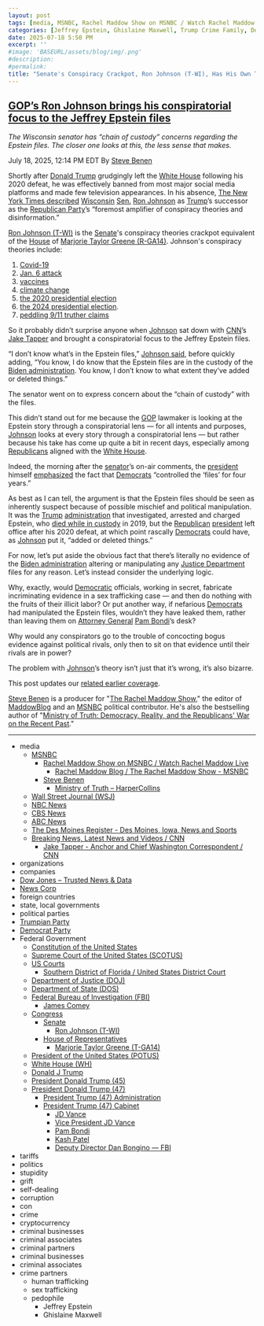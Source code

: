 ```yaml
---
layout: post
tags: [media, MSNBC, Rachel Maddow Show on MSNBC / Watch Rachel Maddow Live, Rachel Maddow Blog / The Rachel Maddow Show - MSNBC, Steve Benen, Ministry of Truth – HarperCollins, Wall Street Journal (WSJ), NBC News, CBS News, ABC News, The Des Moines Register - Des Moines Iowa News and Sports, Breaking News Latest News and Videos / CNN, Jake Tapper - Anchor and Chief Washington Correspondent / CNN, organizations, companies, Dow Jones – Trusted News & Data, News Corp, foreign countries, state local governments, political parties, Trumpian Party, Democrat Party, Federal Government, Constitution of the United States, Supreme Court of the United States (SCOTUS), US Courts, Southern District of Florida / United States District Court, Department of Justice (DOJ), Department of State (DOS), Federal Bureau of Investigation (FBI), James Comey, Congress, Senate, Ron Johnson (T-WI), House of Representatives, Marjorie Taylor Greene (T-GA14), President of the United States (POTUS), White House (WH), Donald J Trump, President Donald Trump (45), President Donald Trump (47), President Trump (47) Administration, President Trump (47) Cabinet, JD Vance, Vice President JD Vance, Pam Bondi, Kash Patel, Deputy Director Dan Bongino — FBI, tariffs, politics, stupidity, grift, self-dealing, corruption, con, crime, cryptocurrency, criminal businesses, criminal associates, criminal partners, criminal businesses, criminal associates, crime partners, human trafficking, sex trafficking, pedophile, Jeffrey Epstein, Ghislaine Maxwell]
categories: [Jeffrey Epstein, Ghislaine Maxwell, Trump Crime Family, Donald Trump]
date: 2025-07-18 5:50 PM
excerpt: ''
#image: 'BASEURL/assets/blog/img/.png'
#description:
#permalink:
title: "Senate's Conspiracy Crackpot, Ron Johnson (T-WI), Has His Own Theory of Epstein Evidence"
---
```



## [GOP’s Ron Johnson brings his conspiratorial focus to the Jeffrey Epstein files](https://www.msnbc.com/rachel-maddow-show/maddowblog/gops-ron-johnson-brings-conspiratorial-focus-jeffrey-epstein-files-rcna219597)

*The Wisconsin senator has “chain of custody” concerns regarding the Epstein files. The closer one looks at this, the less sense that makes.*

July 18, 2025, 12:14 PM EDT
By [Steve Benen](https://www.msnbc.com/author/steve-benen-ncpn433601)

Shortly after [Donald Trump](https://www.donaldjtrump.com/) grudgingly left the [White House](https://www.whitehouse.gov/) following his 2020 defeat, he was effectively banned from most major social media platforms and made few television appearances. In his absence, [The New York Times described](https://www.nytimes.com/2021/03/21/us/politics/ron-johnson-wisconsin-misinformation.html) [Wisconsin](https://www.wisconsin.gov/Pages/Home.aspx) [Sen.](https://www.senate.gov/) [Ron Johnson](https://www.ronjohnson.senate.gov/) as [Trump](https://www.donaldjtrump.com/)’s successor as the [Republican Party](https://www.gop.com/)’s “foremost amplifier of conspiracy theories and disinformation.”

[Ron Johnson (T-WI)](https://www.ronjohnson.senate.gov/) is the [Senate](https://www.senate.gov/)'s conspiracy theories crackpot equivalent of the [House](https://www.house.gov/) of [Marjorie Taylor Greene (R-GA14)](https://greene.house.gov/). Johnson's conspiracy theories include:

 1. [Covid-19](https://www.msnbc.com/rachel-maddow-show/ron-johnson-tries-rope-god-his-bizarre-take-vaccines-n1286987)
 2. [Jan. 6 attack](https://www.msnbc.com/rachel-maddow-show/ron-johnson-eyes-his-own-investigation-capitol-attack-n1268052)
 3. [vaccines](https://www.msnbc.com/rachel-maddow-show/maddowblog/ron-johnsons-line-vaccines-takes-decidedly-weird-turn-rcna27300)
 4. [climate change](https://www.msnbc.com/rachel-maddow-show/maddowblog/ron-johnson-suggested-windmills-are-killing-whales-rcna104335)
 5. [the 2020 presidential election](https://americanbridgepac.org/johnson-fact-check-big-lie/)
 6. [the 2024 presidential election](https://www.msnbc.com/rachel-maddow-show/maddowblog/finish-line-trump-gop-push-baseless-cheating-claims-rcna178787).
 7. [peddling 9/11 truther claims](https://www.msnbc.com/rachel-maddow-show/maddowblog/gops-ron-johnson-peddles-fringe-911-conspiracy-theories-reaches-new-lo-rcna202221)

So it probably didn’t surprise anyone when [Johnson](https://www.ronjohnson.senate.gov/) sat down with [CNN](https://www.cnn.com/)’s [Jake Tapper](https://www.cnn.com/profiles/jake-tapper-profile#about) and brought a conspiratorial focus to the Jeffrey Epstein files.

“I don’t know what’s in the Epstein files,” [Johnson said](https://transcripts.cnn.com/show/cg/date/2025-07-17/segment/02), before quickly adding, “You know, I do know that the Epstein files are in the custody of the [Biden administration](https://bidenwhitehouse.archives.gov/). You know, I don’t know to what extent they’ve added or deleted things.”

The senator went on to express concern about the “chain of custody” with the files.

This didn’t stand out for me because the [GOP](https://www.gop.com/) lawmaker is looking at the Epstein story through a conspiratorial lens — for all intents and purposes, [Johnson](https://www.ronjohnson.senate.gov/) looks at every story through a conspiratorial lens — but rather because his take has come up quite a bit in recent days, especially among [Republicans](https://www.gop.com/) aligned with the [White House](https://www.whitehouse.gov/).

Indeed, the morning after the [senator](https://www.senate.gov/)’s on-air comments, the [president](https://www.whitehouse.gov/) himself [emphasized](https://truthsocial.com/@realDonaldTrump](https://www.donaldjtrump.com/)/114874138131177867) the fact that [Democrats](https://www.democrats.org/) “controlled the ‘files’ for four years.”

As best as I can tell, the argument is that the Epstein files should be seen as inherently suspect because of possible mischief and political manipulation. It was the [Trump](https://www.donaldjtrump.com/) [administration](https://www.whitehouse.gov/administration/) that investigated, arrested and charged Epstein, who [died while in custody](https://www.nbcnews.com/news/us-news/jeffrey-epstein-died-suicide-manhattan-jail-cell-medical-examiner-says-n1041571) in 2019, but the [Republican](https://www.gop.com/) [president](https://www.whitehouse.gov/) left office after his 2020 defeat, at which point rascally [Democrats](https://www.democrats.org/) could have, as [Johnson](https://www.ronjohnson.senate.gov/) put it, “added or deleted things.”

For now, let’s put aside the obvious fact that there’s literally no evidence of the [Biden administration](https://bidenwhitehouse.archives.gov/) altering or manipulating any [Justice Department](https://www.justice.gov/) files for any reason. Let’s instead consider the underlying logic.

Why, exactly, would [Democratic](https://www.democrats.org/) officials, working in secret, fabricate incriminating evidence in a sex trafficking case — and then do nothing with the fruits of their illicit labor? Or put another way, if nefarious [Democrats](https://www.democrats.org/) had manipulated the Epstein files, wouldn’t they have leaked them, rather than leaving them on [Attorney General](https://www.justice.gov/) [Pam Bondi](https://www.justice.gov/ag/staff-profile/meet-attorney-general/)’s desk?

Why would any conspirators go to the trouble of concocting bogus evidence against political rivals, only then to sit on that evidence until their rivals are in power?

The problem with [Johnson](https://www.ronjohnson.senate.gov/)’s theory isn’t just that it’s wrong, it’s also bizarre.

This post updates our [related earlier coverage](https://www.msnbc.com/rachel-maddow-show/maddowblog/gops-ron-johnson-peddles-fringe-911-conspiracy-theories-reaches-new-lo-rcna202221).

[Steve Benen](https://www.msnbc.com/author/steve-benen-ncpn433601) is a producer for "[The Rachel Maddow Show](https://www.msnbc.com/rachel-maddow-show)," the editor of [MaddowBlog](https://www.msnbc.com/maddowblog) and an [MSNBC](https://www.msnbc.com/) political contributor. He's also the bestselling author of "[Ministry of Truth: Democracy, Reality, and the Republicans' War on the Recent Past](https://www.harpercollins.com/products/ministry-of-truth-steve-benen)."

----
- media
    - [MSNBC](https://www.msnbc.com/)
        - [Rachel Maddow Show on MSNBC / Watch Rachel Maddow Live](https://www.msnbc.com/rachel-maddow-show)
            - [Rachel Maddow Blog / The Rachel Maddow Show - MSNBC](https://www.msnbc.com/maddowblog)
        - [Steve Benen](https://www.msnbc.com/author/steve-benen-ncpn433601)
            - [Ministry of Truth – HarperCollins](https://www.harpercollins.com/products/ministry-of-truth-steve-benen)
    - [Wall Street Journal (WSJ)](https://www.wsj.com/)
    - [NBC News](https://www.nbcnews.com/)
    - [CBS News](https://www.cbsnews.com/)
    - [ABC News](https://abcnews.go.com/)
    - [The Des Moines Register - Des Moines, Iowa, News and Sports](https://www.desmoinesregister.com/)
    - [Breaking News, Latest News and Videos / CNN](https://www.cnn.com/)
        - [Jake Tapper - Anchor and Chief Washington Correspondent / CNN](https://www.cnn.com/profiles/jake-tapper-profile#about)
- organizations 
- companies
- [Dow Jones – Trusted News & Data](https://www.dowjones.com/)
- [News Corp](http://newscorp.com/)
- foreign countries 
- state, local governments
- political parties 
- [Trumpian Party](https://www.gop.com/)
- [Democrat Party](https://www.democrats.org/)
- Federal Government 
    - [Constitution of the United States](https://constitution.congress.gov/)
    - [Supreme Court of the United States (SCOTUS)](https://www.supremecourt.gov/)
    - [US Courts](https://www.uscourts.gov/)
        - [Southern District of Florida / United States District Court](https://www.flsd.uscourts.gov/)
    - [Department of Justice (DOJ)](https://www.justice.gov/)
   - [Department of State (DOS)](https://www.state.gov/)
    - [Federal Bureau of Investigation (FBI)](https://www.fbi.gov/)
        - [James Comey](https://www.fbi.gov/history/directors/james-b-comey)
    - [Congress](https;//www.congress.gov/)
        - [Senate](https://www.senate.gov/)
            - [Ron Johnson (T-WI)](https://www.ronjohnson.senate.gov/)
        - [House of Representatives](https://www.house.gov/)
            - [Marjorie Taylor Greene (T-GA14)](https://greene.house.gov/)
    - [President of the United States (POTUS)](https://www.whitehouse.gov/)
    - [White House (WH)](https://www.whitehouse.gov/)
    - [Donald J Trump](https://www.donaldjtrump.com/)
    - [President Donald Trump (45)](https://trumpwhitehouse.archives.gov/)
    - [President Donald Trump (47)](https://www.whitehouse.gov/administration/donald-j-trump/)
        - [President Trump (47) Administration](https://www.whitehouse.gov/administration/)
        - [President Trump (47) Cabinet](https://www.whitehouse.gov/administration/the-cabinet/)
            - [JD Vance](https://www.linkedin.com/in/jd-vance-770a9047/)
            - [Vice President JD Vance](https://www.whitehouse.gov/administration/jd-vance/)
            - [Pam Bondi](https://www.justice.gov/ag/staff-profile/meet-attorney-general)
            - [Kash Patel](https://www.fbi.gov/about/leadership-and-structure/director-patel)
            - [Deputy Director Dan Bongino — FBI](https://www.fbi.gov/about/leadership-and-structure/deputy-director-dan-bongino)
- tariffs
- politics
- stupidity
- grift
- self-dealing
- corruption
- con
- crime
- cryptocurrency 
- criminal businesses
- criminal associates
- criminal partners
- criminal businesses
- criminal associates
- crime partners
    - human trafficking 
    - sex trafficking 
    - pedophile 
        - Jeffrey Epstein 
        - Ghislaine Maxwell
